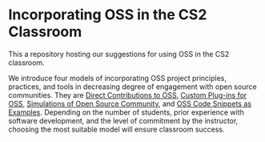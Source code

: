# Incorporating OSS in the CS2 Classroom

This a repository hosting our suggestions for using OSS in the CS2 classroom.

We introduce four models of incorporating OSS project principles, practices, and tools in decreasing degree of engagement with open source communities. They are [Direct Contributions to OSS](https://deternitydx.github.io/oss-cs-classroom/direct-contributions), [Custom Plug-ins for OSS](https://deternitydx.github.io/oss-cs-classroom/custom-plugins), [Simulations of Open Source Community](https://deternitydx.github.io/oss-cs-classroom/simulated-communities), and [OSS Code Snippets as Examples](https://deternitydx.github.io/oss-cs-classroom/code-snippets). Depending on the number of students, prior experience with software development, and the level of commitment by the instructor, choosing the most suitable model will ensure classroom success. 

